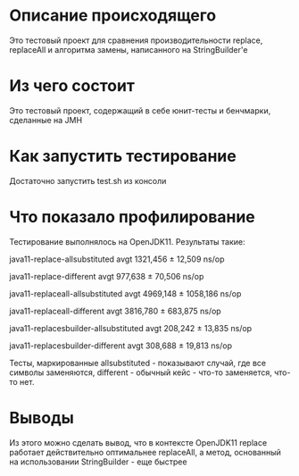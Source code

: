 # Описание происходящего
Это тестовый проект для сравнения производительности replace, replaceAll и алгоритма замены, написанного на StringBuilder'e

# Из чего состоит
Это тестовый проект, содержащий в себе юнит-тесты и бенчмарки, сделанные на JMH

# Как запустить тестирование
Достаточно запустить test.sh из консоли

# Что показало профилирование
Тестирование выполнялось на OpenJDK11. Результаты такие:

java11-replace-allsubstituted          avgt   1321,456 ±   12,509  ns/op

java11-replace-different               avgt   977,638 ±   70,506  ns/op

java11-replaceall-allsubstituted       avgt   4969,148 ± 1058,186  ns/op

java11-replaceall-different            avgt   3816,780 ±  683,875  ns/op

java11-replacesbuilder-allsubstituted  avgt   208,242 ±   13,835  ns/op

java11-replacesbuilder-different       avgt   308,688 ±   19,813  ns/op


Тесты, маркированные allsubstituted - показывают случай, где все символы заменяются, different - обычный кейс - что-то заменяется, что-то нет. 

# Выводы
Из этого можно сделать вывод, что в контексте OpenJDK11 replace работает действительно оптимальнее replaceAll, а метод, основанный на использовании StringBuilder - еще быстрее
